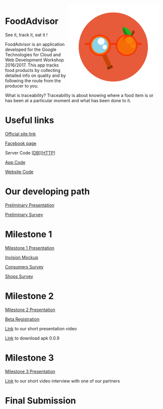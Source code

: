 
<img src="/.images/Progetto logo bkgrd.png" width="300" align="right">

# FoodAdvisor

See it, track it, eat it !


FoodAdvisor is an application developed for the Google Technologies for Cloud and Web Development Workshop 2016/2017.
This app tracks food products by collecting detailed info on quality and by following the route from the producer to you.

What is traceability?
Traceability is about knowing where a food item is or has been at a particular moment and what has been done to it.

# Useful links

[Official site link](http://foodadvisor.rane.pro/)

[Facebook page](https://www.facebook.com/FoodAdvisor.RaNe)

Server Code \[[DB](https://github.com/FoodAdvisorProject/FoodAdvisorServerDB)]\[[HTTP](https://github.com/FoodAdvisorProject/FoodAdvisorServerHTTP)]

[App Code](https://github.com/FoodAdvisorProject/FoodAdvisorAndroid)

[Website Code](https://github.com/FoodAdvisorProject/FoodAdvisorWebSite)

# Our developing path

[Preliminary Presentation](https://docs.google.com/presentation/d/1I0vtHCP-36p39E7kmA-qJwb1fRghlN5q98uxk9rwqVI/edit?usp=sharing)

[Preliminary Survey](https://docs.google.com/forms/d/1if9RzKRzISFLfNOXSVa2jrvLmlzgnplrk1anEsFALys/edit#responses)

# Milestone 1
[Milestone 1 Presentation](https://drive.google.com/open?id=1ryzY2SViv7uPFs_yEcL0PtHd2Nr71qPQpyr92jo2SF8)

[Invision Mockup](https://projects.invisionapp.com/share/VY9Y47ZGH)

[Consumers Survey](https://goo.gl/fn5UaG)

[Shops Survey](https://docs.google.com/forms/d/1HCm-BrWmVCNG-XEp7HlRP47yi6eHDLUtPF4zq0Ck_7s/edit?usp=sharing)

# Milestone 2

[Milestone 2 Presentation](https://drive.google.com/open?id=0BxqjKwLATPY0SExadVdvcjJ2MzA)

[Beta Registration](http://foodadvisor.rane.pro/beta/registration.html)

[Link](https://www.facebook.com/plugins/video.php?href=https%3A%2F%2Fwww.facebook.com%2FThecave3%2Fvideos%2F10210513375463400%2F&show_text=0&width=560) to our short presentation video

[Link](https://drive.google.com/open?id=0B5dfLufn5WeFR1VWOXhCT05TZWs) to download apk 0.0.9

# Milestone 3
[Milestone 3 Presentation](https://docs.google.com/presentation/d/13FxPnp4MHeYXXnpnbvG29g325UW4UYooxJ5Zbgf05Tk/edit)

[Link](https://www.facebook.com/FoodAdvisor.RaNe/videos/300110737071890/) to our short video interview with one of our partners

# Final Submission
